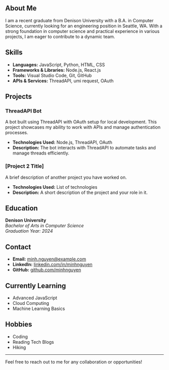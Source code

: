 ## About Me

I am a recent graduate from Denison University with a B.A. in Computer Science, currently looking for an engineering position in Seattle, WA. With a strong foundation in computer science and practical experience in various projects, I am eager to contribute to a dynamic team.

## Skills

- **Languages:** JavaScript, Python, HTML, CSS
- **Frameworks & Libraries:** Node.js, React.js
- **Tools:** Visual Studio Code, Git, GitHub
- **APIs & Services:** ThreadAPI, umi request, OAuth

## Projects

### ThreadAPI Bot

A bot built using ThreadAPI with OAuth setup for local development. This project showcases my ability to work with APIs and manage authentication processes.

- **Technologies Used:** Node.js, ThreadAPI, OAuth
- **Description:** The bot interacts with ThreadAPI to automate tasks and manage threads efficiently.

### [Project 2 Title]

A brief description of another project you have worked on.

- **Technologies Used:** List of technologies
- **Description:** A short description of the project and your role in it.

## Education

**Denison University**  
_Bachelor of Arts in Computer Science_  
_Graduation Year: 2024_

## Contact

- **Email:** minh.nguyen@example.com
- **LinkedIn:** [linkedin.com/in/minhnguyen](https://www.linkedin.com/in/minhnguyen)
- **GitHub:** [github.com/minhnguyen](https://github.com/minhnguyen)

## Currently Learning

- Advanced JavaScript
- Cloud Computing
- Machine Learning Basics

## Hobbies

- Coding
- Reading Tech Blogs
- Hiking

---

Feel free to reach out to me for any collaboration or opportunities!
